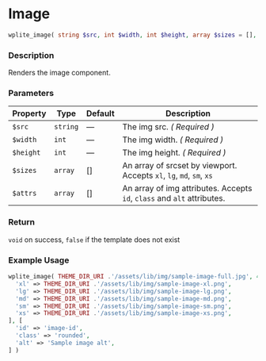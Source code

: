 # Image

```php
wplite_image( string $src, int $width, int $height, array $sizes = [], array $attrs = [] ): void
```

### Description

Renders the image component.

### Parameters

| Property  | Type     | Default | Description                                                             |
| --------- | -------- | ------- | ----------------------------------------------------------------------- |
| `$src`    | `string` | —       | The img src. _( Required )_                                             |
| `$width`  | `int`    | —       | The img width. _( Required )_                                           |
| `$height` | `int`    | —       | The img height. _( Required )_                                          |
| `$sizes`  | `array`  | []      | An array of srcset by viewport. Accepts `xl`, `lg`, `md`, `sm`, `xs`    |
| `$attrs`  | `array`  | []      | An array of img attributes. Accepts `id`, `class` and `alt` attributes. |

### Return

`void` on success, `false` if the template does not exist

### Example Usage

```php
wplite_image( THEME_DIR_URI .'/assets/lib/img/sample-image-full.jpg', 400, 400, [
  'xl' => THEME_DIR_URI .'/assets/lib/img/sample-image-xl.png',
  'lg' => THEME_DIR_URI .'/assets/lib/img/sample-image-lg.png',
  'md' => THEME_DIR_URI .'/assets/lib/img/sample-image-md.png',
  'sm' => THEME_DIR_URI .'/assets/lib/img/sample-image-sm.png',
  'xs' => THEME_DIR_URI .'/assets/lib/img/sample-image-xs.png',
], [
  'id' => 'image-id',
  'class' => 'rounded',
  'alt' => 'Sample image alt',
] )
```
